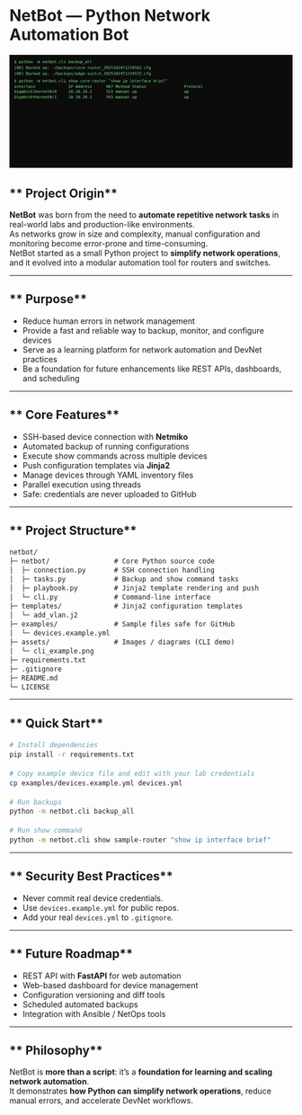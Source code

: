 # **NetBot — Python Network Automation Bot**

![CLI demo](runner_terminal.png)

## ** Project Origin**
**NetBot** was born from the need to **automate repetitive network tasks** in real-world labs and production-like environments.  
As networks grow in size and complexity, manual configuration and monitoring become error-prone and time-consuming.  
NetBot started as a small Python project to **simplify network operations**, and it evolved into a modular automation tool for routers and switches.

---

## ** Purpose**
- Reduce human errors in network management  
- Provide a fast and reliable way to backup, monitor, and configure devices  
- Serve as a learning platform for network automation and DevNet practices  
- Be a foundation for future enhancements like REST APIs, dashboards, and scheduling

---

## ** Core Features**
-  SSH-based device connection with **Netmiko**  
-  Automated backup of running configurations  
-  Execute show commands across multiple devices  
-  Push configuration templates via **Jinja2**  
-  Manage devices through YAML inventory files  
-  Parallel execution using threads  
-  Safe: credentials are never uploaded to GitHub

---

## ** Project Structure**
```
netbot/
├─ netbot/                # Core Python source code
│  ├─ connection.py       # SSH connection handling
│  ├─ tasks.py            # Backup and show command tasks
│  ├─ playbook.py         # Jinja2 template rendering and push
│  └─ cli.py              # Command-line interface
├─ templates/             # Jinja2 configuration templates
│  └─ add_vlan.j2
├─ examples/              # Sample files safe for GitHub
│  └─ devices.example.yml
├─ assets/                # Images / diagrams (CLI demo)
│  └─ cli_example.png
├─ requirements.txt
├─ .gitignore
├─ README.md
└─ LICENSE
```

---

## ** Quick Start**
```bash
# Install dependencies
pip install -r requirements.txt

# Copy example device file and edit with your lab credentials
cp examples/devices.example.yml devices.yml

# Run backups
python -m netbot.cli backup_all

# Run show command
python -m netbot.cli show sample-router "show ip interface brief"
```

---

## ** Security Best Practices**
- Never commit real device credentials.  
- Use `devices.example.yml` for public repos.  
- Add your real `devices.yml` to `.gitignore`.  

---

## ** Future Roadmap**
- REST API with **FastAPI** for web automation  
- Web-based dashboard for device management  
- Configuration versioning and diff tools  
- Scheduled automated backups  
- Integration with Ansible / NetOps tools  

---

## ** Philosophy**
NetBot is **more than a script**: it’s a **foundation for learning and scaling network automation**.  
It demonstrates **how Python can simplify network operations**, reduce manual errors, and accelerate DevNet workflows.
